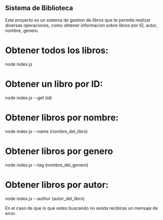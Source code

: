 ## Sistema de Biblioteca 

Este proyecto es un sistema de gestion de libros que te permite realizar diversas operaciones, como obtener informacion sobre libros por ID, autor, nombre, genero.

# Obtener todos los libros:
 node index.js

# Obtener un libro por ID:
 node index.js --get (id)

# Obtener libros por nombre:
 node index.js --name (nombre_del_libro)

# Obtener libros por genero
 node index.js --tag (nombre_del_genero)

# Obtener libros por autor:
 node index.js --author (autor_del_libro)

En el caso de que lo que estes buscando no exista recibiras un mensaje de error.